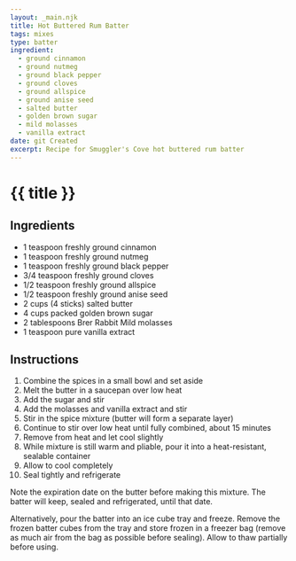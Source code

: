 ```yaml
---
layout: _main.njk
title: Hot Buttered Rum Batter
tags: mixes
type: batter
ingredient:
  - ground cinnamon
  - ground nutmeg
  - ground black pepper
  - ground cloves
  - ground allspice
  - ground anise seed
  - salted butter
  - golden brown sugar
  - mild molasses
  - vanilla extract
date: git Created
excerpt: Recipe for Smuggler's Cove hot buttered rum batter
---
```


<!-- markdownlint-disable MD025 -->
# {{ title }}
<!-- markdownlint-enable MD025 -->

## Ingredients

* 1 teaspoon freshly ground cinnamon
* 1 teaspoon freshly ground nutmeg
* 1 teaspoon freshly ground black pepper
* 3/4 teaspoon freshly ground cloves
* 1/2 teaspoon freshly ground allspice
* 1/2 teaspoon freshly ground anise seed
* 2 cups (4 sticks) salted butter
* 4 cups packed golden brown sugar
* 2 tablespoons Brer Rabbit Mild molasses
* 1 teaspoon pure vanilla extract

## Instructions

1. Combine the spices in a small bowl and set aside
2. Melt the butter in a saucepan over low heat
3. Add the sugar and stir
4. Add the molasses and vanilla extract and stir
5. Stir in the spice mixture (butter will form a separate layer)
6. Continue to stir over low heat until fully combined, about 15 minutes
7. Remove from heat and let cool slightly
8. While mixture is still warm and pliable, pour it into a heat-resistant, sealable container
9. Allow to cool completely
10. Seal tightly and refrigerate

<tiki-callout type="tip">

  <stack-l>
  <p>Note the expiration date on the butter before making this mixture. The batter will keep, sealed and refrigerated, until that date.</p>
  
  <p>Alternatively, pour the batter into an ice cube tray and freeze. Remove the frozen batter cubes from the tray and store frozen in a freezer bag (remove as much air from the bag as possible before sealing). Allow to thaw partially before using.</p>
  <stack-l>

</tiki-callout>

<div
  class="sr-only"
  data-cat[0]="Batter"
  data-ingredient[0]="Cinnamon, ground"
  data-ingredient[1]="Nutmeg, ground"
  data-ingredient[2]="Black pepper, ground"
  data-ingredient[3]="Cloves, ground"
  data-ingredient[4]="Allspice, ground"
  data-ingredient[5]="Anise seed, ground"
  data-ingredient[6]="Butter, salted"
  data-ingredient[7]="Sugar, brown"
  data-ingredient[8]="Sugar, golden brown"
  data-ingredient[9]="Molasses"
  data-ingredient[10]="Brer Rabbit Mild molasses"
  data-ingredient[11]="Vanilla extract"
  data-pagefind-filter="
    Category[data-cat[0]],
    Ingredient[data-ingredient[0]],
    Ingredient[data-ingredient[1]],
    Ingredient[data-ingredient[2]],
    Ingredient[data-ingredient[3]],
    Ingredient[data-ingredient[4]],
    Ingredient[data-ingredient[5]],
    Ingredient[data-ingredient[6]],
    Ingredient[data-ingredient[7]],
    Ingredient[data-ingredient[8]],
    Ingredient[data-ingredient[9]],
    Ingredient[data-ingredient[10]],
    Ingredient[data-ingredient[11]],
    Pantry[data-ingredient[0]],
    Pantry[data-ingredient[1]],
    Pantry[data-ingredient[2]],
    Pantry[data-ingredient[3]],
    Pantry[data-ingredient[4]],
    Pantry[data-ingredient[5]],
    Pantry[data-ingredient[6]],
    Pantry[data-ingredient[7]],
    Pantry[data-ingredient[8]],
    Pantry[data-ingredient[9]],
    Pantry[data-ingredient[10]],
    Pantry[data-ingredient[11]]
  "
>
</div>
